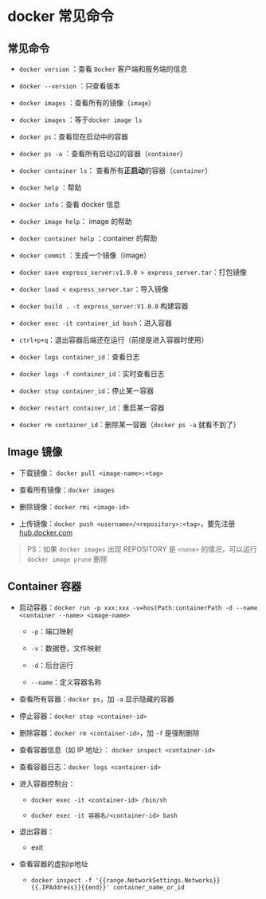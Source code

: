 # docker 常见命令

## 常见命令

- `docker version` ：查看 `Docker` 客户端和服务端的信息

- `docker --version` ：只查看版本

- `docker images` ：查看所有的镜像（`image`）

- `docker images` ：等于`docker image ls`

- `docker ps`：查看现在启动中的容器

- `docker ps -a` ：查看所有启动过的容器（`container`）

- `docker container ls`： 查看所有**正启动**的容器（`container`）

- `docker help` ：帮助

- `docker info`：查看 docker 信息

- `docker image help`： image 的帮助

- `docker container help` ：container 的帮助

- `docker commit` ：生成一个镜像（image）

- `docker save express_server:v1.0.0 > express_server.tar`：打包镜像

- `docker load < express_server.tar`：导入镜像

- `docker build . -t express_server:V1.0.0` 构建容器

- `docker exec -it container_id bash`：进入容器

- `ctrl+p+q`：退出容器后端还在运行（前提是进入容器时使用）

- `docker logs container_id`：查看日志

- `docker logs -f container_id`：实时查看日志

- `docker stop container_id`：停止某一容器

- `docker restart container_id`：重启某一容器

- `docker rm container_id`：删除某一容器（`docker ps -a` 就看不到了）

## Image 镜像

- 下载镜像： `docker pull <image-name>:<tag>`

- 查看所有镜像：`docker images`

- 删除镜像：`docker rmi <image-id>`

- 上传镜像：`docker push <username>/<repository>:<tag>`，要先注册 [hub.docker.com](hub.docker.com)

> PS：如果 `docker images` 出现 REPOSITORY 是 `<none>` 的情况，可以运行 `docker image prune` 删除

## Container 容器

- 启动容器：`docker run -p xxx:xxx -v=hostPath:containerPath -d --name <container --name> <image-name>`
  -   `-p`：端口映射

  -   `-v`：数据卷，文件映射

  -   `-d`：后台运行

  -   `--name`：定义容器名称

- 查看所有容器：`docker ps`，加 `-a` 显示隐藏的容器

- 停止容器：`docker stop <container-id>`

- 删除容器：`docker rm <container-id>`，加 `-f` 是强制删除

- 查看容器信息（如 IP 地址）： `docker inspect <container-id>`

- 查看容器日志：`docker logs <container-id>`

- 进入容器控制台：

  -   `docker exec -it <container-id> /bin/sh`

  -   `docker exec -it 容器名/<container-id> bash`

- 退出容器：
  -   exit
- 查看容器的虚拟ip地址
  - `docker inspect -f '{{range.NetworkSettings.Networks}}{{.IPAddress}}{{end}}' container_name_or_id`
